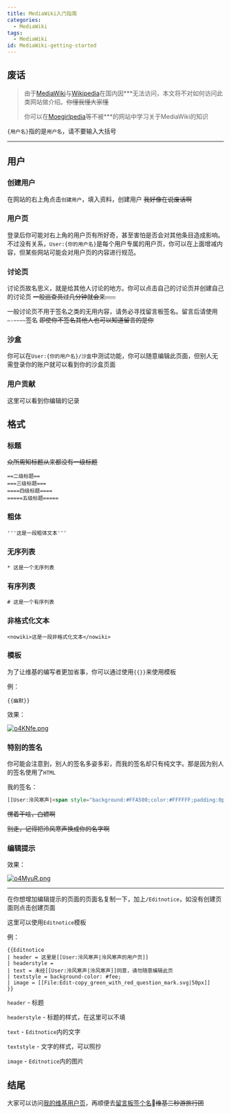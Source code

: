 ```yaml
---
title: MediaWiki入门指南
categories:
  - MediaWiki
tags:
  - MediaWiki
id: MediaWiki-getting-started
---
```


## 废话

<div class="warning">

> 由于<a href='https://www.mediawiki.org/wiki/MediaWiki'>MediaWiki</a>与<a href='https://zh.wikipedia.org/wiki/Wikipedia:%E9%A6%96%E9%A1%B5'>Wikipedia</a>在国内因***无法访问，本文将不对如何访问此类网站做介绍。<del>你懂我懂大家懂</del>
>
> 你可以在<a href='https://zh.moegirl.org.cn/Mainpage'>Moegirlpedia</a>等不被***的网站中学习关于MediaWiki的知识

</div>

`{用户名}`指的是`用户名`，请不要输入大括号

---

## 用户

### 创建用户

在网站的右上角点击`创建用户`，填入资料，创建用户 ~~我好像在说废话啊~~

### 用户页

登录后你可能对右上角的用户页有所好奇，甚至害怕是否会对其他条目造成影响。不过没有关系，`User:{你的用户名}`是每个用户专属的用户页，你可以在上面增减内容，但某些网站可能会对用户页的内容进行规范。

### 讨论页

讨论页故名思义，就是给其他人讨论的地方。你可以点击自己的讨论页并创建自己的讨论页 ~~一般巡查员过几分钟就会来……~~

一般讨论页不用于签名之类的无用内容，请务必寻找留言板签名。留言后请使用`—-~~~~`签名 ~~即使你不签名其他人也可以知道留言的是你~~

### 沙盒

你可以在`User:{你的用户名}/沙盒`中测试功能，你可以随意编辑此页面，但别人无需登录你的账户就可以看到你的沙盒页面

### 用户贡献

这里可以看到你编辑的记录

## 格式

### 标题

~~众所周知标题从来都没有一级标题~~

```
==二级标题==
===三级标题===
====四级标题====
=====五级标题=====
```

### 粗体

```
'''这是一段粗体文本'''
```

### 无序列表

```
* 这是一个无序列表
```

### 有序列表

```
# 这是一个有序列表
```

### 非格式化文本

```
<nowiki>这是一段非格式化文本</nowiki>
```

### 模板

为了让维基的编写者更加省事，你可以通过使用`{{}}`来使用模板

例：

```
{{幽默}}
```

效果：

[![o4KNfe.png](https://s1.ax1x.com/2021/12/09/o4KNfe.png)](https://imgtu.com/i/o4KNfe)

### 特别的签名

你可能会注意到，别人的签名多姿多彩，而我的签名却只有纯文字。那是因为别人的签名使用了`HTML`

我的签名：

```html
[[User:泠风寒声|<span style="background:#FFA500;color:#FFFFFF;padding:0px 8px">泠风寒声</span>]][[User_talk:泠风寒声|<span style="background:#FFD700;color:#FFA500;padding:0px 8px">💬</span>]]
```

~~愣着干啥，白嫖啊~~

~~别走，记得把泠风寒声换成你的名字啊~~

### 编辑提示

效果：

[![o4MyuR.png](https://s1.ax1x.com/2021/12/09/o4MyuR.png)](https://imgtu.com/i/o4MyuR)

---

在你想增加编辑提示的页面的页面名复制一下，加上`/Editnotice`，如没有创建页面则点击创建页面

这里可以使用`Editnotice`模板

例：

```
{{Editnotice
| header = 这里是[[User:泠风寒声|泠风寒声的用户页]]
| headerstyle =
| text = 未经[[User:泠风寒声|泠风寒声]]同意，请勿随意编辑此页
| textstyle = background-color: #fee;
| image = [[File:Edit-copy_green_with_red_question_mark.svg|50px]]
}}
```

`header` - 标题

`headerstyle` - 标题的样式，在这里可以不填

`text` - `Editnotice`内的文字

`textstyle` - 文字的样式，可以照抄

`image` - `Editnotice`内的图片

## 结尾

大家可以访问[我的维基用户页](https://zh.wikipedia.org/wiki/User:%E6%B3%A0%E9%A3%8E%E5%AF%92%E5%A3%B0)，再顺便去[留言板签个名](https://zh.wikipedia.org/wiki/User:%E6%B3%A0%E9%A3%8E%E5%AF%92%E5%A3%B0/%E7%AD%BE%E5%90%8D%E6%9D%BF)🤣~~维基三秒游旅行团~~
